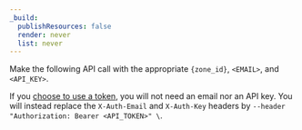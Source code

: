```yaml
---
_build:
  publishResources: false
  render: never
  list: never
---
```


Make the following API call with the appropriate `{zone_id}`, `<EMAIL>`, and `<API_KEY>`.

If you [choose to use a token](/fundamentals/api/get-started/), you will not need an email nor an API key. You will instead replace the `X-Auth-Email` and `X-Auth-Key` headers by `--header "Authorization: Bearer <API_TOKEN>" \`.